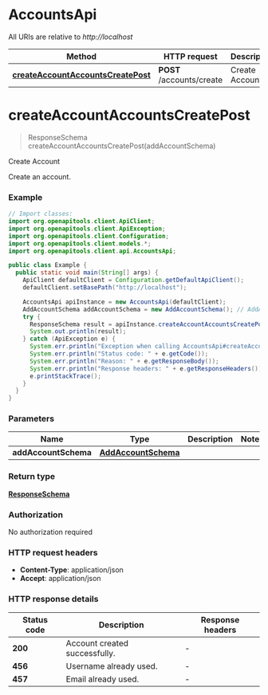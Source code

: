 # AccountsApi

All URIs are relative to *http://localhost*

| Method | HTTP request | Description |
|------------- | ------------- | -------------|
| [**createAccountAccountsCreatePost**](AccountsApi.md#createAccountAccountsCreatePost) | **POST** /accounts/create | Create Account |


<a id="createAccountAccountsCreatePost"></a>
# **createAccountAccountsCreatePost**
> ResponseSchema createAccountAccountsCreatePost(addAccountSchema)

Create Account

Create an account.

### Example
```java
// Import classes:
import org.openapitools.client.ApiClient;
import org.openapitools.client.ApiException;
import org.openapitools.client.Configuration;
import org.openapitools.client.models.*;
import org.openapitools.client.api.AccountsApi;

public class Example {
  public static void main(String[] args) {
    ApiClient defaultClient = Configuration.getDefaultApiClient();
    defaultClient.setBasePath("http://localhost");

    AccountsApi apiInstance = new AccountsApi(defaultClient);
    AddAccountSchema addAccountSchema = new AddAccountSchema(); // AddAccountSchema | 
    try {
      ResponseSchema result = apiInstance.createAccountAccountsCreatePost(addAccountSchema);
      System.out.println(result);
    } catch (ApiException e) {
      System.err.println("Exception when calling AccountsApi#createAccountAccountsCreatePost");
      System.err.println("Status code: " + e.getCode());
      System.err.println("Reason: " + e.getResponseBody());
      System.err.println("Response headers: " + e.getResponseHeaders());
      e.printStackTrace();
    }
  }
}
```

### Parameters

| Name | Type | Description  | Notes |
|------------- | ------------- | ------------- | -------------|
| **addAccountSchema** | [**AddAccountSchema**](AddAccountSchema.md)|  | |

### Return type

[**ResponseSchema**](ResponseSchema.md)

### Authorization

No authorization required

### HTTP request headers

 - **Content-Type**: application/json
 - **Accept**: application/json

### HTTP response details
| Status code | Description | Response headers |
|-------------|-------------|------------------|
| **200** | Account created successfully. |  -  |
| **456** | Username already used. |  -  |
| **457** | Email already used. |  -  |

